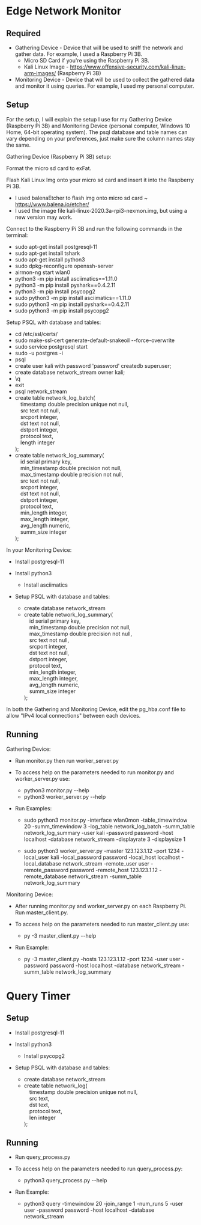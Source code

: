 # Edge Network Monitor
## Required
* Gathering Device - Device that will be used to sniff the network and gather data. For example, I used a Raspberry Pi 3B.
  * Micro SD Card if you're using the Raspberry Pi 3B.
  * Kali Linux Image - https://www.offensive-security.com/kali-linux-arm-images/ (Raspberry Pi 3B)
* Monitoring Device - Device that will be used to collect the gathered data and monitor it using queries. For example, I used my personal computer.

## Setup
For the setup, I will explain the setup I use for my Gathering Device (Raspberry Pi 3B) and Monitoring Device (personal computer, Windows 10 Home, 64-bit operating system). The psql database and table names can vary depending on your preferences, just make sure the column names stay the same.

Gathering Device (Raspberry Pi 3B) setup:

Format the micro sd card to exFat.

Flash Kali Linux Img onto your micro sd card and insert it into the Raspberry Pi 3B.
  - I used balenaEtcher to flash img onto micro sd card ~ https://www.balena.io/etcher/
  - I used the image file kali-linux-2020.3a-rpi3-nexmon.img, but using a new version may work.

Connect to the Raspberry Pi 3B and run the following commands in the terminal:
  - sudo apt-get install postgresql-11
  - sudo apt-get install tshark
  - sudo apt-get install python3
  - sudo dpkg-reconfigure openssh-server
  - airmon-ng start wlan0
  - python3 -m pip install asciimatics==1.11.0
  - python3 -m pip install pyshark==0.4.2.11
  - python3 -m pip install psycopg2
  - sudo python3 -m pip install asciimatics==1.11.0
  - sudo python3 -m pip install pyshark==0.4.2.11
  - sudo python3 -m pip install psycopg2

Setup PSQL with database and tables:
  - cd /etc/ssl/certs/
  - sudo make-ssl-cert generate-default-snakeoil --force-overwrite
  - sudo service postgresql start
  - sudo -u postgres -i
  - psql
  - create user kali with password 'password' createdb superuser;
  - create database network_stream owner kali;
  - \q
  - exit
  - psql network_stream
  - create table network_log_batch(<br />
&emsp;timestamp double precision unique not null,<br />
&emsp;src text not null,<br />
&emsp;srcport integer,<br />
&emsp;dst text not null,<br />
&emsp;dstport integer,<br />
&emsp;protocol text,<br />
&emsp;length integer<br />
);
  - create table network_log_summary(<br />
&emsp;id serial primary key,<br />
&emsp;min_timestamp double precision not null,<br />
&emsp;max_timestamp double precision not null,<br />
&emsp;src text not null,<br />
&emsp;srcport integer,<br />
&emsp;dst text not null,<br />
&emsp;dstport integer,<br />
&emsp;protocol text,<br />
&emsp;min_length integer,<br />
&emsp;max_length integer,<br />
&emsp;avg_length numeric,<br />
&emsp;summ_size integer<br />
);

In your Monitoring Device:

  - Install postgresql-11

  - Install python3
    - Install asciimatics

  - Setup PSQL with database and tables:
    - create database network_stream
    - create table network_log_summary(<br />
&emsp;id serial primary key,<br />
&emsp;min_timestamp double precision not null,<br />
&emsp;max_timestamp double precision not null,<br />
&emsp;src text not null,<br />
&emsp;srcport integer,<br />
&emsp;dst text not null,<br />
&emsp;dstport integer,<br />
&emsp;protocol text,<br />
&emsp;min_length integer,<br />
&emsp;max_length integer,<br />
&emsp;avg_length numeric,<br />
&emsp;summ_size integer<br />
);

In both the Gathering and Monitoring Device, edit the pg_hba.conf file to allow "IPv4 local connections" between each devices.

## Running
Gathering Device:

* Run monitor.py then run worker_server.py

* To access help on the parameters needed to run monitor.py and worker_server.py use:
  - python3 monitor.py --help
  - python3 worker_server.py --help

* Run Examples:

  - sudo python3 monitor.py -interface wlan0mon -table_timewindow 20 -summ_timewindow 3 -log_table network_log_batch -summ_table network_log_summary -user kali -password password -host localhost -database network_stream -displayrate 3 -displaysize 1

  - sudo python3 worker_server.py -master 123.123.1.12 -port 1234 -local_user kali -local_password password -local_host localhost -local_database network_stream -remote_user user -remote_password password -remote_host 123.123.1.12 -remote_database network_stream -summ_table network_log_summary

Monitoring Device:

* After running monitor.py and worker_server.py on each Raspberry Pi. Run master_client.py.

* To access help on the parameters needed to run master_client.py use:
  - py -3 master_client.py --help

* Run Example:
  - py -3 master_client.py -hosts 123.123.1.12 -port 1234 -user user -password password -host localhost -database network_stream -summ_table network_log_summary

# Query Timer
## Setup
* Install postgresql-11

* Install python3
  - Install psycopg2

* Setup PSQL with database and tables:
  - create database network_stream
  - create table network_log(<br />
&emsp;timestamp double precision unique not null,<br />
&emsp;src text,<br />
&emsp;dst text,<br />
&emsp;protocol text,<br />
&emsp;len integer<br />
);

## Running
* Run query_process.py

* To access help on the parameters needed to run query_process.py:
  - python3 query_process.py --help

* Run Example:
  - python3 query -timewindow 20 -join_range 1 -num_runs 5 -user user -password password -host localhost -database network_stream